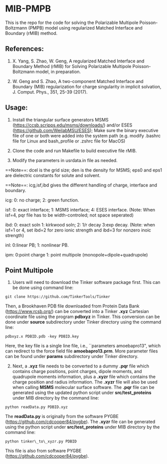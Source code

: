 # MIB-PMPB
This is the repo for the code for solving the Polarizable Multipole Poisson-Boltzmann (PMPB) model using regularized Matched Interface and Boundary (rMIB) method.


## References:
1. X. Yang, S. Zhao, W. Geng, A regularized Matched Interface and Boundary Method (rMIB) for Solving Polarizable Multipole Poisson-Boltzmann model, in preparation. 

2.  W. Geng and S. Zhao, A two-component Matched Interface and Boundary (MIB) regularization for charge singularity in implicit solvation, J. Comput. Phys., 351, 25-39 (2017).


## Usage:
1. Install the triangular surface generators MSMS (https://ccsb.scripps.edu/msms/downloads/) and/or ESES (https://github.com/WeilabMSU/ESES); Make sure the binary executive file of one or both were added into the system path (e.g. modify .bashrc file for Linux and bash_profile or .zshrc file for MacOS)

2. Clone the code and run Makefile to build executive file rMIB.

3. Modify the parameters in usrdata.in file as needed.

==Note==: dcel is the grid size; den is the density for MSMS; eps0 and eps1 are dielectric constants for solute and solvent.

==Note==: icg,isf,ibd gives the different handling of charge, interface and boundary.

icg:  0: no charge;          2: green function. 

isf:  0: exact interface;    1: MSMS interface;   4: ESES interface.  (Note: When isf=4, pqr file has to be width-controled; not space seperated)

ibd:  0: exact soln      1: kirkwood soln;        2: 1/r decay      3:exp decay. (Note: when isf=1 or 4, set ibd=2 for zero ionic strength and ibd=3 for nonzero inoic strength)

inl:  0:linear PB;           1: nonlinear PB. 

ipm:  0:point charge		1: point multipole (monopole+dipole+quadrupole)

## Point Multipole 
<!-- 1. Install Tinker: ./source/pdbxyz.x 1pgb.pdb -key 1pgb.key  
1pgb.key file : parameter amoebapro13.prm  
2. python readData.py 1pgb.xyz -->


1. Users will need to download the Tinker software package first.
This can be done using command line:
```
git clone https://github.com/TinkerTools/Tinker
```
Then, a Brookhaven PDB file downloaded from Protein Data Bank (https://www.rcsb.org/) can be converted into a Tinker **.xyz** Cartesian coordinate file using the program **pdbxyz** in Tinker. This conversion can be done under **source** subdirectory under Tinker directory using the command line:
```
pdbxyz.x PDBID.pdb -key PDBID.key
```
Here, the key file is a single line file, i.e., ``parameters amoebapro13", which can redirect to the force field file **amoebapro13.prm**. More parameter files can be found under **params** subdirectory under Tinker directory.

2. Next, a **.xyz** file needs to be converted to a dummy **.pqr** file which contains charge positions, point charges, dipole moments, and quadrupole moments information, plus a **.xyzr** file which contains the charge position and radius information. The **.xyzr** file will also be used when calling **MSMS** molecular surface software. 
The **.pqr** file can be generated using the updated python script under __src/test_proteins__ under MIB directory by the command line:
```
python readData.py PDBID.xyz
```
The **readData.py** is originally from the software PYGBE (https://github.com/cdcooper84/pygbe).
The **.xyzr** file can be generated using the python script under __src/test_proteins__ under MIB directory by the command line:
```
python tinker\_to\_xyzr.py PDBID
```
This file is also from software PYGBE (https://github.com/cdcooper84/pygbe).
